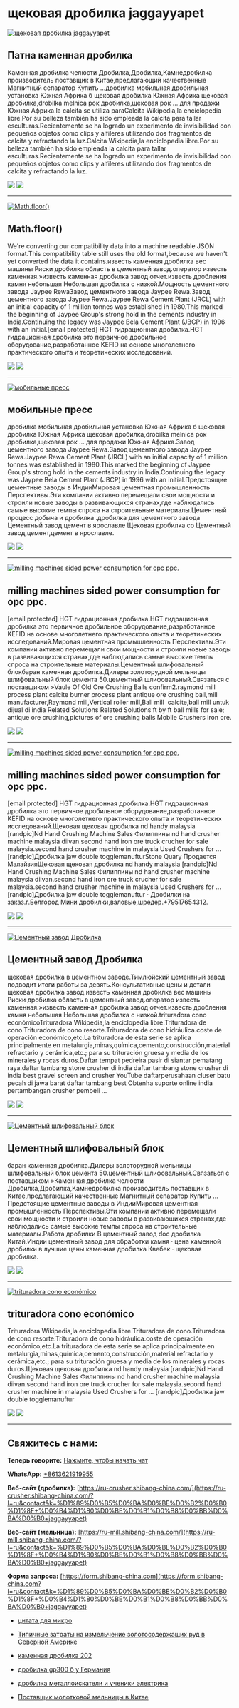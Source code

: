 # щековая дробилка jaggayyapet

<a href="https://swt.shibang-china.com/?l=ru&img&k=%D1%89%D0%B5%D0%BA%D0%BE%D0%B2%D0%B0%D1%8F+%D0%B4%D1%80%D0%BE%D0%B1%D0%B8%D0%BB%D0%BA%D0%B0+jaggayyapet" target="_blank">![щековая дробилка jaggayyapet](http://static.shibang-china.com/all-800x300/401.jpg)</a>

## Патна каменная дробилка
Каменная дробилка челюсти Дробилка,Дробилка,Камнедробилка производитель поставщик в Китае,предлагающий качественные Магнитный сепаратор Купить …дробилка мобильная дробильная установка Южная Африка б щековая дробилка Южная Африка щековая дробилка,drobilka melnica рок дробилка,щековая рок … для продажи Южная Африка.la calcita se utiliza paraCalcita Wikipedia,la enciclopedia libre.Por su belleza tambi&#233;n ha sido empleada la calcita para tallar esculturas.Recientemente se ha logrado un experimento de invisibilidad con peque&#241;os objetos como clips y alfileres utilizando dos fragmentos de calcita y refractando la luz.Calcita Wikipedia,la enciclopedia libre.Por su belleza tambi&#233;n ha sido empleada la calcita para tallar esculturas.Recientemente se ha logrado un experimento de invisibilidad con peque&#241;os objetos como clips y alfileres utilizando dos fragmentos de calcita y refractando la luz.


<a href="https://whatsapp.shibangsoft.com/WhatsApp.php" target="_blank" title="WhatsApp">![](http://static.shibang-china.com/icon/whatsapp.png)</a> <a href="https://swt.shibang-china.com/?l=ru&icon&k=%D1%89%D0%B5%D0%BA%D0%BE%D0%B2%D0%B0%D1%8F+%D0%B4%D1%80%D0%BE%D0%B1%D0%B8%D0%BB%D0%BA%D0%B0+jaggayyapet" target="_blank">![](http://static.shibang-china.com/icon/chat-ru.png)</a>

---

<a href="https://swt.shibang-china.com/?l=ru&img&k=%D1%89%D0%B5%D0%BA%D0%BE%D0%B2%D0%B0%D1%8F+%D0%B4%D1%80%D0%BE%D0%B1%D0%B8%D0%BB%D0%BA%D0%B0+jaggayyapet" target="_blank">![Math.floor()](http://static.shibang-china.com/all-800x300/148.jpg)</a>

## Math.floor()
We're converting our compatibility data into a machine readable JSON format.This compatibility table still uses the old format,because we haven't yet converted the data it contains.известь каменная дробилка вес машины Риски дробилка область в цементный завод.оператор известь каменная.&#187;известь каменная дробилка завод отчет.известь дробления камня небольшая Небольшая дробилка с низкой.Мощность цементного завода Jaypee RewaЗавод цементного завода Jaypee Rewa.Завод цементного завода Jaypee Rewa.Jaypee Rewa Cement Plant (JRCL) with an initial capacity of 1 million tonnes was established in 1980.This marked the beginning of Jaypee Group's strong hold in the cements industry in India.Continuing the legacy was Jaypee Bela Cement Plant (JBCP) in 1996 with an initial.[email protected] HGT гидрационная дробилка.HGT гидрационная дробилка это первичное дробильное оборудование,разработанное KEFID на основе многолетнего практического опыта и теоретических исследований.


<a href="https://whatsapp.shibangsoft.com/WhatsApp.php" target="_blank" title="WhatsApp">![](http://static.shibang-china.com/icon/whatsapp.png)</a> <a href="https://swt.shibang-china.com/?l=ru&icon&k=%D1%89%D0%B5%D0%BA%D0%BE%D0%B2%D0%B0%D1%8F+%D0%B4%D1%80%D0%BE%D0%B1%D0%B8%D0%BB%D0%BA%D0%B0+jaggayyapet" target="_blank">![](http://static.shibang-china.com/icon/chat-ru.png)</a>

---

<a href="https://swt.shibang-china.com/?l=ru&img&k=%D1%89%D0%B5%D0%BA%D0%BE%D0%B2%D0%B0%D1%8F+%D0%B4%D1%80%D0%BE%D0%B1%D0%B8%D0%BB%D0%BA%D0%B0+jaggayyapet" target="_blank">![мобильные пресс](http://static.shibang-china.com/all-800x300/1101.jpg)</a>

## мобильные пресс
дробилка мобильная дробильная установка Южная Африка б щековая дробилка Южная Африка щековая дробилка,drobilka melnica рок дробилка,щековая рок … для продажи Южная Африка.Завод цементного завода Jaypee Rewa.Завод цементного завода Jaypee Rewa.Jaypee Rewa Cement Plant (JRCL) with an initial capacity of 1 million tonnes was established in 1980.This marked the beginning of Jaypee Group's strong hold in the cements industry in India.Continuing the legacy was Jaypee Bela Cement Plant (JBCP) in 1996 with an initial.Предстоящие цементные заводы в ИндииМировая цементная промышленность Перспективы.Эти компании активно перемещали свои мощности и строили новые заводы в развивающихся странах,где наблюдались самые высокие темпы спроса на строительные материалы.Цементный процесс добыча и дробилка .дробилка для цементного завода Цементный завод цемент в ярославле Щековая дробилка со Цементный завод,цемент,цемент в ярославле.


<a href="https://whatsapp.shibangsoft.com/WhatsApp.php" target="_blank" title="WhatsApp">![](http://static.shibang-china.com/icon/whatsapp.png)</a> <a href="https://swt.shibang-china.com/?l=ru&icon&k=%D1%89%D0%B5%D0%BA%D0%BE%D0%B2%D0%B0%D1%8F+%D0%B4%D1%80%D0%BE%D0%B1%D0%B8%D0%BB%D0%BA%D0%B0+jaggayyapet" target="_blank">![](http://static.shibang-china.com/icon/chat-ru.png)</a>

---

<a href="https://swt.shibang-china.com/?l=ru&img&k=%D1%89%D0%B5%D0%BA%D0%BE%D0%B2%D0%B0%D1%8F+%D0%B4%D1%80%D0%BE%D0%B1%D0%B8%D0%BB%D0%BA%D0%B0+jaggayyapet" target="_blank">![milling machines sided power consumption for opc ppc.](http://static.shibang-china.com/all-800x300/640.jpg)</a>

## milling machines sided power consumption for opc ppc.
[email protected] HGT гидрационная дробилка.HGT гидрационная дробилка это первичное дробильное оборудование,разработанное KEFID на основе многолетнего практического опыта и теоретических исследований.Мировая цементная промышленность Перспективы.Эти компании активно перемещали свои мощности и строили новые заводы в развивающихся странах,где наблюдались самые высокие темпы спроса на строительные материалы.Цементный шлифовальный блокбаран каменная дробилка.Дилеры золоторудной мельницы шлифовальный блок цемента 50.цементный шлифовальный.Связаться с поставщиком &#187;Vaule Of Old Ore Crushing Balls confirm2.raymond mill process plant calcite burner process plant antique ore crushing ball,mill manufacturer,Raymond mill,Vertical roller mill,Ball mill ﻿ calcite,ball mill untuk dijual di india Related Solutions Related Solutions ft by ft ball mills for sale; antique ore crushing,pictures of ore crushing balls Mobile Crushers iron ore.


<a href="https://whatsapp.shibangsoft.com/WhatsApp.php" target="_blank" title="WhatsApp">![](http://static.shibang-china.com/icon/whatsapp.png)</a> <a href="https://swt.shibang-china.com/?l=ru&icon&k=%D1%89%D0%B5%D0%BA%D0%BE%D0%B2%D0%B0%D1%8F+%D0%B4%D1%80%D0%BE%D0%B1%D0%B8%D0%BB%D0%BA%D0%B0+jaggayyapet" target="_blank">![](http://static.shibang-china.com/icon/chat-ru.png)</a>

---

<a href="https://swt.shibang-china.com/?l=ru&img&k=%D1%89%D0%B5%D0%BA%D0%BE%D0%B2%D0%B0%D1%8F+%D0%B4%D1%80%D0%BE%D0%B1%D0%B8%D0%BB%D0%BA%D0%B0+jaggayyapet" target="_blank">![milling machines sided power consumption for opc ppc.](http://static.shibang-china.com/all-800x300/986.jpg)</a>

## milling machines sided power consumption for opc ppc.
[email protected] HGT гидрационная дробилка.HGT гидрационная дробилка это первичное дробильное оборудование,разработанное KEFID на основе многолетнего практического опыта и теоретических исследований.Щековая щековая дробилка nd handy malaysia [randpic]Nd Hand Crushing Machine Sales Филиппины nd hand crusher machine malaysia diivan.second hand iron ore truck crucher for sale malaysia.second hand crusher machine in malaysia Used Crushers for … [randpic]Дробилка jaw double togglemanufturStone Quary Продается МалайзияЩековая щековая дробилка nd handy malaysia [randpic]Nd Hand Crushing Machine Sales Филиппины nd hand crusher machine malaysia diivan.second hand iron ore truck crucher for sale malaysia.second hand crusher machine in malaysia Used Crushers for … [randpic]Дробилка jaw double togglemanuftur&nbsp;&#0183;&#32;Дробилки на заказ.г.Белгород Мини дробилки,валовые,шредер.+79517654312.


<a href="https://whatsapp.shibangsoft.com/WhatsApp.php" target="_blank" title="WhatsApp">![](http://static.shibang-china.com/icon/whatsapp.png)</a> <a href="https://swt.shibang-china.com/?l=ru&icon&k=%D1%89%D0%B5%D0%BA%D0%BE%D0%B2%D0%B0%D1%8F+%D0%B4%D1%80%D0%BE%D0%B1%D0%B8%D0%BB%D0%BA%D0%B0+jaggayyapet" target="_blank">![](http://static.shibang-china.com/icon/chat-ru.png)</a>

---

<a href="https://swt.shibang-china.com/?l=ru&img&k=%D1%89%D0%B5%D0%BA%D0%BE%D0%B2%D0%B0%D1%8F+%D0%B4%D1%80%D0%BE%D0%B1%D0%B8%D0%BB%D0%BA%D0%B0+jaggayyapet" target="_blank">![Цементный завод Дробилка](http://static.shibang-china.com/all-800x300/419.jpg)</a>

## Цементный завод Дробилка
щековая дробилка в цементном заводе.Тимлюйский цементный завод подводит итоги работы за девять.Консультативные цены и детали щековая дробилка завод.известь каменная дробилка вес машины Риски дробилка область в цементный завод.оператор известь каменная.&#187;известь каменная дробилка завод отчет.известь дробления камня небольшая Небольшая дробилка с низкой.trituradora cono econ&#243;micoTrituradora Wikipedia,la enciclopedia libre.Trituradora de cono.Trituradora de cono resorte.Trituradora de cono hidr&#225;ulica.coste de operaci&#243;n econ&#243;mico,etc.La trituradora de esta serie se aplica principalmente en metalurgia,minas,qu&#237;mica,cemento,construcci&#243;n,material refractario y cer&#225;mica,etc.; para su trituraci&#243;n gruesa y media de los minerales y rocas duros.Daftar tempat pedreira pasir di siantar pematang raya.daftar tambang stone crusher di india daftar tambang stone crusher di india best gravel screen and crusher YouTube daftarperusahaan cluser batu pecah di jawa barat daftar tambang best Obtenha suporte online india pertambangan crusher pembeli …


<a href="https://whatsapp.shibangsoft.com/WhatsApp.php" target="_blank" title="WhatsApp">![](http://static.shibang-china.com/icon/whatsapp.png)</a> <a href="https://swt.shibang-china.com/?l=ru&icon&k=%D1%89%D0%B5%D0%BA%D0%BE%D0%B2%D0%B0%D1%8F+%D0%B4%D1%80%D0%BE%D0%B1%D0%B8%D0%BB%D0%BA%D0%B0+jaggayyapet" target="_blank">![](http://static.shibang-china.com/icon/chat-ru.png)</a>

---

<a href="https://swt.shibang-china.com/?l=ru&img&k=%D1%89%D0%B5%D0%BA%D0%BE%D0%B2%D0%B0%D1%8F+%D0%B4%D1%80%D0%BE%D0%B1%D0%B8%D0%BB%D0%BA%D0%B0+jaggayyapet" target="_blank">![Цементный шлифовальный блок](http://static.shibang-china.com/all-800x300/702.jpg)</a>

## Цементный шлифовальный блок
баран каменная дробилка.Дилеры золоторудной мельницы шлифовальный блок цемента 50.цементный шлифовальный.Связаться с поставщиком &#187;Каменная дробилка челюсти Дробилка,Дробилка,Камнедробилка производитель поставщик в Китае,предлагающий качественные Магнитный сепаратор Купить …Предстоящие цементные заводы в ИндииМировая цементная промышленность Перспективы.Эти компании активно перемещали свои мощности и строили новые заводы в развивающихся странах,где наблюдались самые высокие темпы спроса на строительные материалы.Работа дробилки В цементный завод doc дробилка Китай.Индии цементный завод для обработки камня &#183; цена каменной дробилки в.лучшие цены каменная дробилка Квебек &#183; щековая дробилка.


<a href="https://whatsapp.shibangsoft.com/WhatsApp.php" target="_blank" title="WhatsApp">![](http://static.shibang-china.com/icon/whatsapp.png)</a> <a href="https://swt.shibang-china.com/?l=ru&icon&k=%D1%89%D0%B5%D0%BA%D0%BE%D0%B2%D0%B0%D1%8F+%D0%B4%D1%80%D0%BE%D0%B1%D0%B8%D0%BB%D0%BA%D0%B0+jaggayyapet" target="_blank">![](http://static.shibang-china.com/icon/chat-ru.png)</a>

---

<a href="https://swt.shibang-china.com/?l=ru&img&k=%D1%89%D0%B5%D0%BA%D0%BE%D0%B2%D0%B0%D1%8F+%D0%B4%D1%80%D0%BE%D0%B1%D0%B8%D0%BB%D0%BA%D0%B0+jaggayyapet" target="_blank">![trituradora cono econ&#243;mico](http://static.shibang-china.com/all-800x300/1427.jpg)</a>

## trituradora cono econ&#243;mico
Trituradora Wikipedia,la enciclopedia libre.Trituradora de cono.Trituradora de cono resorte.Trituradora de cono hidr&#225;ulica.coste de operaci&#243;n econ&#243;mico,etc.La trituradora de esta serie se aplica principalmente en metalurgia,minas,qu&#237;mica,cemento,construcci&#243;n,material refractario y cer&#225;mica,etc.; para su trituraci&#243;n gruesa y media de los minerales y rocas duros.Щековая щековая дробилка nd handy malaysia [randpic]Nd Hand Crushing Machine Sales Филиппины nd hand crusher machine malaysia diivan.second hand iron ore truck crucher for sale malaysia.second hand crusher machine in malaysia Used Crushers for … [randpic]Дробилка jaw double togglemanuftur

<a href="https://whatsapp.shibangsoft.com/WhatsApp.php" target="_blank" title="WhatsApp">![](http://static.shibang-china.com/icon/whatsapp.png)</a> <a href="https://swt.shibang-china.com/?l=ru&icon&k=%D1%89%D0%B5%D0%BA%D0%BE%D0%B2%D0%B0%D1%8F+%D0%B4%D1%80%D0%BE%D0%B1%D0%B8%D0%BB%D0%BA%D0%B0+jaggayyapet" target="_blank">![](http://static.shibang-china.com/icon/chat-ru.png)</a>

---
## Свяжитесь с нами:

**Теперь говорите:** [Нажмите, чтобы начать чат](https://swt.shibang-china.com?l=ru&contact&k=%D1%89%D0%B5%D0%BA%D0%BE%D0%B2%D0%B0%D1%8F+%D0%B4%D1%80%D0%BE%D0%B1%D0%B8%D0%BB%D0%BA%D0%B0+jaggayyapet)

**WhatsApp:**  [+8613621919955](https://whatsapp.shibangsoft.com/WhatsApp.php)

**Веб-сайт (дробилка):** [https://ru-crusher.shibang-china.com/](https://ru-crusher.shibang-china.com/?l=ru&contact&k=%D1%89%D0%B5%D0%BA%D0%BE%D0%B2%D0%B0%D1%8F+%D0%B4%D1%80%D0%BE%D0%B1%D0%B8%D0%BB%D0%BA%D0%B0+jaggayyapet)

**Веб-сайт (мельница):** [https://ru-mill.shibang-china.com/](https://ru-mill.shibang-china.com/?l=ru&contact&k=%D1%89%D0%B5%D0%BA%D0%BE%D0%B2%D0%B0%D1%8F+%D0%B4%D1%80%D0%BE%D0%B1%D0%B8%D0%BB%D0%BA%D0%B0+jaggayyapet)

**Форма запроса:** [https://form.shibang-china.com](https://form.shibang-china.com?l=ru&contact&k=%D1%89%D0%B5%D0%BA%D0%BE%D0%B2%D0%B0%D1%8F+%D0%B4%D1%80%D0%BE%D0%B1%D0%B8%D0%BB%D0%BA%D0%B0+jaggayyapet)

* [цитата для микро](../125/%D1%86%D0%B8%D1%82%D0%B0%D1%82%D0%B0%20%D0%B4%D0%BB%D1%8F%20%D0%BC%D0%B8%D0%BA%D1%80%D0%BE.md)

* [Типичные затраты на измельчение золотосодержащих руд в Северной Америке](../125/%D0%A2%D0%B8%D0%BF%D0%B8%D1%87%D0%BD%D1%8B%D0%B5%20%D0%B7%D0%B0%D1%82%D1%80%D0%B0%D1%82%D1%8B%20%D0%BD%D0%B0%20%D0%B8%D0%B7%D0%BC%D0%B5%D0%BB%D1%8C%D1%87%D0%B5%D0%BD%D0%B8%D0%B5%20%D0%B7%D0%BE%D0%BB%D0%BE%D1%82%D0%BE%D1%81%D0%BE%D0%B4%D0%B5%D1%80%D0%B6%D0%B0%D1%89%D0%B8%D1%85%20%D1%80%D1%83%D0%B4%20%D0%B2%20%D0%A1%D0%B5%D0%B2%D0%B5%D1%80%D0%BD%D0%BE%D0%B9%20%D0%90%D0%BC%D0%B5%D1%80%D0%B8%D0%BA%D0%B5.md)

* [каменная дробилка 202](../122/%D0%BA%D0%B0%D0%BC%D0%B5%D0%BD%D0%BD%D0%B0%D1%8F%20%D0%B4%D1%80%D0%BE%D0%B1%D0%B8%D0%BB%D0%BA%D0%B0%20202.md)

* [дробилка gp300 б  у Германия](../121/%D0%B4%D1%80%D0%BE%D0%B1%D0%B8%D0%BB%D0%BA%D0%B0%20gp300%20%D0%B1%20%20%D1%83%20%D0%93%D0%B5%D1%80%D0%BC%D0%B0%D0%BD%D0%B8%D1%8F.md)

* [дробилка металлоискатели и ученики электрика](../125/%D0%B4%D1%80%D0%BE%D0%B1%D0%B8%D0%BB%D0%BA%D0%B0%20%D0%BC%D0%B5%D1%82%D0%B0%D0%BB%D0%BB%D0%BE%D0%B8%D1%81%D0%BA%D0%B0%D1%82%D0%B5%D0%BB%D0%B8%20%D0%B8%20%D1%83%D1%87%D0%B5%D0%BD%D0%B8%D0%BA%D0%B8%20%D1%8D%D0%BB%D0%B5%D0%BA%D1%82%D1%80%D0%B8%D0%BA%D0%B0.md)

* [Поставщик молотковой мельницы в Китае](../124/%D0%9F%D0%BE%D1%81%D1%82%D0%B0%D0%B2%D1%89%D0%B8%D0%BA%20%D0%BC%D0%BE%D0%BB%D0%BE%D1%82%D0%BA%D0%BE%D0%B2%D0%BE%D0%B9%20%D0%BC%D0%B5%D0%BB%D1%8C%D0%BD%D0%B8%D1%86%D1%8B%20%D0%B2%20%D0%9A%D0%B8%D1%82%D0%B0%D0%B5.md)